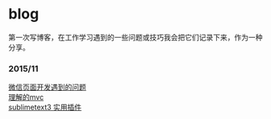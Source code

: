 blog
===========
第一次写博客，在工作学习遇到的一些问题或技巧我会把它们记录下来，作为一种分享。
### 2015/11    
[微信页面开发遇到的问题](/draft/微信页面开发遇到的问题.md)    
[理解的mvc](/draft/理解的mvc.md)    
[sublimetext3 实用插件](/draft/学习上的记录.md)
